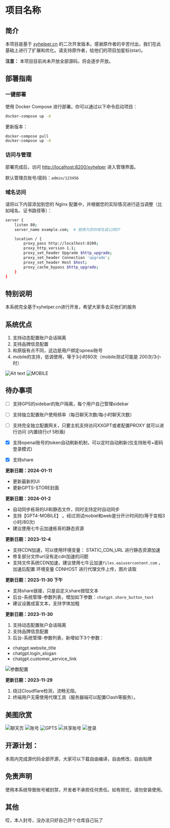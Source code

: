 

# 项目名称

## 简介

本项目是基于 [xyhelper.cn](https://xyhelper.cn/) 的二次开发版本。感谢原作者的辛苦付出，我们在此基础上进行了扩展和优化。请支持原作者，给他们的项目加星标(star)。

**注意：** 本项目目前尚未开放全部源码，将会逐步开放。

## 部署指南

### 一键部署

使用 Docker Compose 进行部署。你可以通过以下命令启动项目：

```bash
docker-compose up -d
```

更新版本：

```bash
docker-compose pull
docker-compose up -d
```

### 访问与管理

部署完成后，访问 [http://localhost:8200/xyhelper](http://localhost:8200/xyhelper) 进入管理界面。

默认管理员账号/密码：`admin/123456`

### 域名访问

请将以下内容添加到您的 Nginx 配置中，并根据您的实际情况进行适当调整（比如域名、证书路径等）：

```bash
server {
    listen 80;
    server_name example.com;  # 替换为您的域名或公网IP

    location / {
        proxy_pass http://localhost:8200;
        proxy_http_version 1.1;
        proxy_set_header Upgrade $http_upgrade;
        proxy_set_header Connection 'upgrade';
        proxy_set_header Host $host;
        proxy_cache_bypass $http_upgrade;
    }
}
```



## 特别说明
本系统完全基于xyhelper.cn进行开发，希望大家多去买他们的服务


## 系统优点

1. 支持动态配置账户会话隔离
2. 支持品牌信息配置
3. 和原版有点不同，这边是用户绑定opneai账号
4. mobile的支持，低调使用，等于3小时80次（mobile测试可能是 200次/3小时）

![Alt text](docs/gptsstore.png)
![MOBILE](docs/gpt4-mobile.png)



## 待办事项
- [ ] 支持GPS的sidebar的账户隔离，每个用户自己管理sidebar
- [ ] 支持独立配置账户使用频率（每日聊天次数/每小时聊天次数）
- [ ] 支持完全独立配置网关，只要主机支持访问XXGPT或者配置PROXY 就可以进行访问 (内置绕行cf 5秒盾)
- [x] 支持openai账号的token自动刷新机制，可以定时自动刷新(仅支持账号+密码登录模式)
- [x] 支持share


**更新日期：2024-01-11**
- 更新最新的UI
- 更新GPTS-STORE封面

**更新日期：2024-01-2**
- 自动同步栋哥的UI和静态文件，同时支持定时自动同步
- 支持【GPT4-MOBILE】 。经过测试mobiel和web是分开计时间的(等于变相3小时/80次)
- 建议使用七牛云加速栋哥的静态资源



**更新日期：2023-12-4**
- 支持CDN加速，可以使用环境变量：  STATIC_CDN_URL 进行静态资源加速
- 修复部分文件url没有走cdn加速的问题
- 支持文件系统CDN加速，建议使用七牛云加速```files.oaiusercontent.com``` ，加速后配置 环境变量 CDNHOST 进行代理文件上传，图片读取



**更新日期：2023-11-30 下午**
- 支持share链接，只是自定义share按钮文本
- 后台-系统管理-参数列表，增加如下参数：```chatgpt.share_button_text```
- 建议设置成富文本，支持字体加粗



**更新日期：2023-11-30**
1. 支持动态配置账户会话隔离
2. 支持品牌信息配置
3. 后台-系统管理-参数列表，新增如下3个参数：
- chatgpt.website_title
- chatgpt.login_slogan
- chatgpt.customer_service_link
 
![参数配置](docs/brand.png)

**更新日期：2023-11-29**
1. 绕过Cloudflare检测，流畅无阻。
2. 终端用户无需使用代理工具（服务器端可以配置Clash等服务）。


## 美图欣赏
![聊天页](docs/chat.pn.png) 
![账号](docs/chatgpt_account.pn.png) 
![GPTS](docs/chatgpt_gpts.png) 
![共享账号](docs/share_user.png) 
![登录](docs/user_login.png)



## 开源计划：
本周内完成源代码全部开源，大家可以下载自由编译，自由修改，自由贴牌

## 免责声明

使用本系统导致账号被封禁，开发者不承担任何责任。如有担忧，请勿安装使用。

## 其他

哎，本人封号，没办法只好自己开个仓库自己玩了
